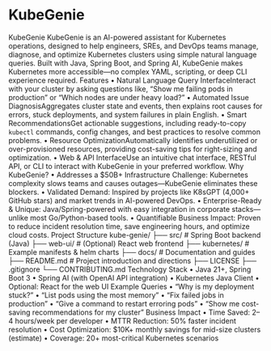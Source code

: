 # KubeGenie
KubeGenie
KubeGenie is an AI-powered assistant for Kubernetes operations, designed to help engineers, SREs, and DevOps teams manage, diagnose, and optimize Kubernetes clusters using simple natural language queries. Built with Java, Spring Boot, and Spring AI, KubeGenie makes Kubernetes more accessible—no complex YAML, scripting, or deep CLI experience required.
 Features
	•	Natural Language Query InterfaceInteract with your cluster by asking questions like, “Show me failing pods in production” or “Which nodes are under heavy load?”
	•	Automated Issue DiagnosisAggregates cluster state and events, then explains root causes for errors, stuck deployments, and system failures in plain English.
	•	Smart RecommendationsGet actionable suggestions, including ready-to-copy `kubectl` commands, config changes, and best practices to resolve common problems.
	•	Resource OptimizationAutomatically identifies underutilized or over-provisioned resources, providing cost-saving tips for right-sizing and optimization.
	•	Web & API InterfaceUse an intuitive chat interface, RESTful API, or CLI to interact with KubeGenie in your preferred workflow.
 Why KubeGenie?
	•	Addresses a $50B+ Infrastructure Challenge: Kubernetes complexity slows teams and causes outages—KubeGenie eliminates these blockers.
	•	Validated Demand: Inspired by projects like K8sGPT (4,000+ GitHub stars) and market trends in AI-powered DevOps.
	•	Enterprise-Ready & Unique: Java/Spring-powered with easy integration in corporate stacks—unlike most Go/Python-based tools.
	•	Quantifiable Business Impact: Proven to reduce incident resolution time, save engineering hours, and optimize cloud costs.
Project Structure
    kube-genie/
  ├── src/                   # Spring Boot backend (Java)
  ├── web-ui/                # (Optional) React web frontend
  ├── kubernetes/            # Example manifests & helm charts
  ├── docs/                  # Documentation and guides
  ├── README.md              # Project introduction and directions
  ├── LICENSE
  ├── .gitignore
  └── CONTRIBUTING.md
 Technology Stack
	•	Java 21+, Spring Boot 3
	•	Spring AI (with OpenAI API integration)
	•	Kubernetes Java Client
	•	Optional: React for the web UI
 Example Queries
	•	“Why is my deployment stuck?”
	•	“List pods using the most memory”
	•	“Fix failed jobs in production”
	•	“Give a command to restart erroring pods”
	•	“Show me cost-saving recommendations for my cluster”
 Business Impact
	•	Time Saved: 2–4 hours/week per developer
	•	MTTR Reduction: 50% faster incident resolution
	•	Cost Optimization: $10K+ monthly savings for mid-size clusters (estimate)
	•	Coverage: 20+ most-critical Kubernetes scenarios
